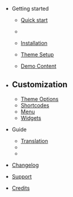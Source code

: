 - Getting started
  - [Quick start](quickstart.md)

  - 
  - [Installation](install.md)
  - [Theme Setup](setup.md)
  - [Demo Content](demo.md)

- Customization
  -
  - [Theme Options](theme-options.md)
  - [Shortcodes](shortcodes.md)
  - [Menu](menu.md)
  - [Widgets](widgets.md)

- Guide
  - [Translation](translation.md)
  -   
  - 

- [Changelog](changelog.md)
- [Support](support.md)
- [Credits](credits.md)